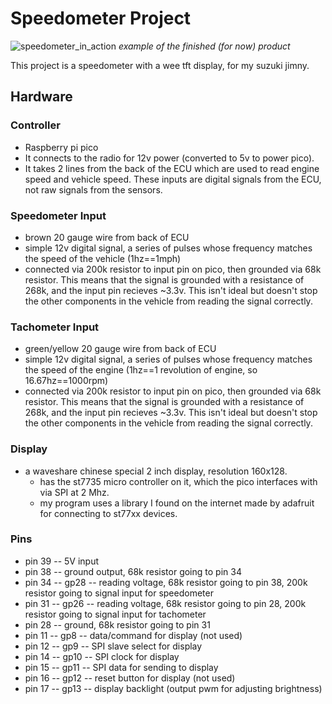 # Speedometer Project

![speedometer_in_action](speedometer_in_action.jpeg)
*example of the finished (for now) product*

This project is a speedometer with a wee tft display, for my suzuki jimny.

## Hardware 

### Controller
   * Raspberry pi pico
   * It connects to the radio for 12v power (converted to 5v to power pico).
   * It takes 2 lines from the back of the ECU which are used to read engine speed and vehicle speed. These inputs are digital signals from the ECU, not raw signals from the sensors.

### Speedometer Input
   * brown 20 gauge wire from back of ECU
   * simple 12v digital signal, a series of pulses whose frequency matches the speed of the vehicle (1hz==1mph)
   * connected via 200k resistor to input pin on pico, then grounded via 68k resistor. This means that the signal is grounded with a resistance of 268k, and the input pin recieves ~3.3v. This isn't ideal but doesn't stop the other components in the vehicle from reading the signal correctly.

### Tachometer Input
   * green/yellow 20 gauge wire from back of ECU
   * simple 12v digital signal, a series of pulses whose frequency matches the speed of the engine (1hz==1 revolution of engine, so 16.67hz==1000rpm)
   * connected via 200k resistor to input pin on pico, then grounded via 68k resistor. This means that the signal is grounded with a resistance of 268k, and the input pin recieves ~3.3v. This isn't ideal but doesn't stop the other components in the vehicle from reading the signal correctly.

### Display
   * a waveshare chinese special 2 inch display, resolution 160x128. 
	 * has the st7735 micro controller on it, which the pico interfaces with via SPI at 2 Mhz.
	 * my program uses a library I found on the internet made by adafruit for connecting to st77xx devices.

### Pins
   * pin 39 -- 5V input
   * pin 38 -- ground output, 68k resistor going to pin 34 
   * pin 34 -- gp28 -- reading voltage, 68k resistor going to pin 38, 200k resistor going to signal input for speedometer
   * pin 31 -- gp26 -- reading voltage, 68k resistor going to pin 28, 200k resistor going to signal input for tachometer
   * pin 28 -- ground, 68k resistor going to pin 31
   * pin 11 -- gp8 -- data/command for display (not used)
   * pin 12 -- gp9 -- SPI slave select for display 
   * pin 14 -- gp10 -- SPI clock for display
   * pin 15 -- gp11 -- SPI data for sending to display
   * pin 16 -- gp12 -- reset button for display (not used)
   * pin 17 -- gp13 -- display backlight (output pwm for adjusting brightness)
